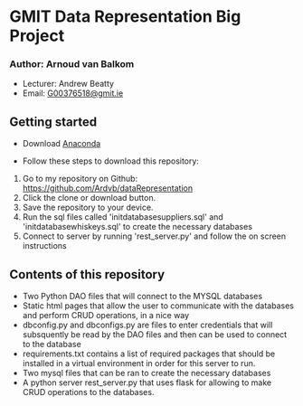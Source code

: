 # GMIT Data Representation Big Project

### Author: Arnoud van Balkom
- Lecturer: Andrew Beatty
- Email: G00376518@gmit.ie

## Getting started
- Download [Anaconda](https://www.anaconda.com/)

- Follow these steps to download this repository:

1. Go to my repository on Github: https://github.com/Ardvb/dataRepresentation
2. Click the clone or download button.
3. Save the repository to your device.
4. Run the sql files called 'initdatabasesuppliers.sql' and 'initdatabasewhiskeys.sql' to create the necessary databases
4. Connect to server by running 'rest_server.py' and follow the on screen instructions

## Contents of this repository

- Two Python DAO files that will connect to the MYSQL databases
- Static html pages that allow the user to communicate with the databases and perform CRUD operations, in a nice way
- dbconfig.py and dbconfigs.py are files to enter credentials that will subsquently be read by the DAO files and then can be used to connect to the database
- requirements.txt contains a list of required packages that should be installed in a virtual environment in order for this server to run.
- Two mysql files that can be ran to create the necessary databases
- A python server rest_server.py that uses flask for allowing to make CRUD operations to the databases.

